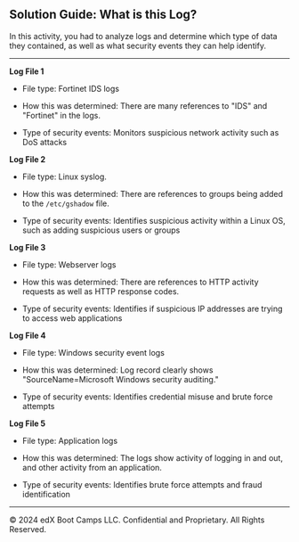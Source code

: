 ## Solution Guide: What is this Log?

In this activity, you had to analyze logs and determine which type of data they contained, as well as what security events they can help identify.

---

**Log File 1**  

  - File type: Fortinet IDS logs

  - How this was determined: There are many references to "IDS" and "Fortinet" in the logs.

  - Type of security events: Monitors suspicious network activity such as DoS attacks

**Log File 2** 

  - File type: Linux syslog.

  - How this was determined: There are references to groups being added to the `/etc/gshadow` file.

  - Type of security events: Identifies suspicious activity within a Linux OS, such as adding suspicious users or groups

**Log File 3** 

  - File type: Webserver logs

  - How this was determined: There are references to HTTP activity requests as well as HTTP response codes.

  - Type of security events: Identifies if suspicious IP addresses are trying to access web applications

**Log File 4** 

  - File type: Windows security event logs

  - How this was determined: Log record clearly shows "SourceName=Microsoft Windows security auditing."

  - Type of security events: Identifies credential misuse and brute force attempts

**Log File 5** 

  - File type: Application logs

  - How this was determined: The logs show activity of logging in and out, and other activity from an application.
  
  - Type of security events: Identifies brute force attempts and fraud identification

---

© 2024 edX Boot Camps LLC. Confidential and Proprietary. All Rights Reserved.  